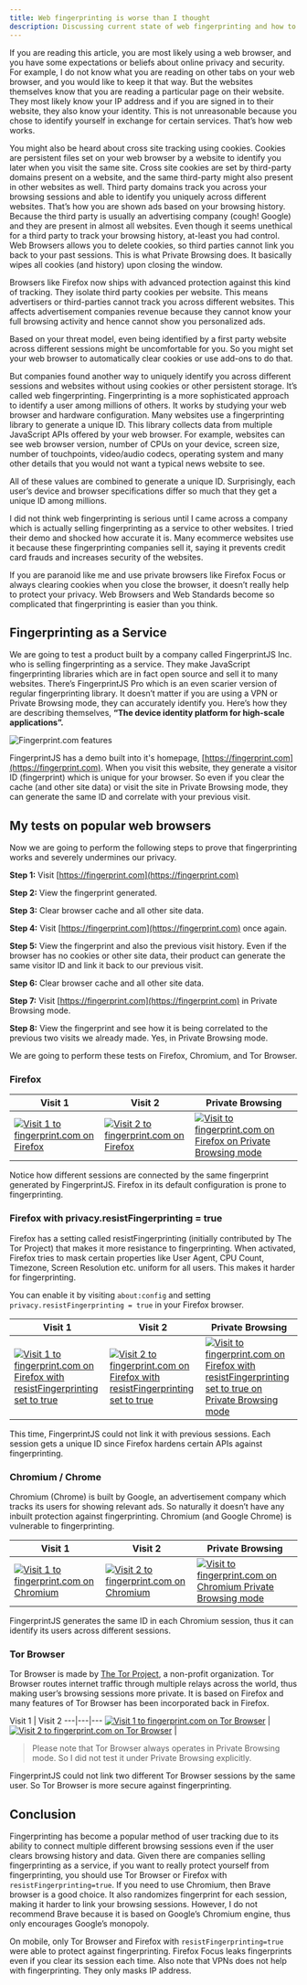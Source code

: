 ```yaml
---
title: Web fingerprinting is worse than I thought
description: Discussing current state of web fingerprinting and how to protect yourself
---
```

If you are reading this article, you are most likely using a web browser, and you have some expectations or beliefs about online privacy and security. For example, I do not know what you are reading on other tabs on your web browser, and you would like to keep it that way. But the websites themselves know that you are reading a particular page on their website. They most likely know your IP address and if you are signed in to their website, they also know your identity. This is not unreasonable because you chose to identify yourself in exchange for certain services. That’s how web works.

You might also be heard about cross site tracking using cookies. Cookies are persistent files set on your web browser by a website to identify you later when you visit the same site. Cross site cookies are set by third-party domains present on a website, and the same third-party might also present in other websites as well. Third party domains track you across your browsing sessions and able to identify you uniquely across different websites. That’s how you are shown ads based on your browsing history. Because the third party is usually an advertising company (cough! Google) and they are present in almost all websites. Even though it seems unethical for a third party to track your browsing history, at-least you had control. Web Browsers allows you to delete cookies, so third parties cannot link you back to your past sessions. This is what Private Browsing does. It basically wipes all cookies (and history) upon closing the window.

Browsers like Firefox now ships with advanced protection against this kind of tracking. They isolate third party cookies per website. This means advertisers or third-parties cannot track you across different websites. This affects advertisement companies revenue because they cannot know your full browsing activity and hence cannot show you personalized ads.

Based on your threat model, even being identified by a first party website across different sessions might be uncomfortable for you. So you might set your web browser to automatically clear cookies or use add-ons to do that.

But companies found another way to uniquely identify you across different sessions and websites without using cookies or other persistent storage. It’s called web fingerprinting. Fingerprinting is a more sophisticated approach to identify a user among millions of others. It works by studying your web browser and hardware configuration. Many websites use a fingerprinting library to generate a unique ID. This library collects data from multiple JavaScript APIs offered by your web browser. For example, websites can see web browser version, number of CPUs on your device, screen size, number of touchpoints, video/audio codecs, operating system and many other details that you would not want a typical news website to see.

All of these values are combined to generate a unique ID. Surprisingly, each user’s device and browser specifications differ so much that they get a unique ID among millions.

I did not think web fingerprinting is serious until I came across a company which is actually selling fingerprinting as a service to other websites. I tried their demo and shocked how accurate it is. Many ecommerce websites use it because these fingerprinting companies sell it, saying it prevents credit card frauds and increases security of the websites.

If you are paranoid like me and use private browsers like Firefox Focus or always clearing cookies when you close the browser, it doesn’t really help to protect your privacy. Web Browsers and Web Standards become so complicated that fingerprinting is easier than you think.

## Fingerprinting as a Service

We are going to test a product built by a company called FingerprintJS Inc. who is selling fingerprinting as a service. They make JavaScript fingerprinting libraries which are in fact open source and sell it to many websites. There’s FingerprintJS Pro which is an even scarier version of regular fingerprinting library. It doesn’t matter if you are using a VPN or Private Browsing mode, they can accurately identify you. Here’s how they are describing themselves, **“The device identity platform for high-scale applications”.**

<img class="img-responsive" src="/images/2023-03-19-fingerprinting/fingerprint.com.webp" alt="Fingerprint.com features" />

FingerprintJS has a demo built into it's homepage, [https://fingerprint.com](https://fingerprint.com). When you visit this website, they generate a visitor ID (fingerprint) which is unique for your browser. So even if you clear the cache (and other site data) or visit the site in Private Browsing mode, they can generate the same ID and correlate with your previous visit.

## My tests on popular web browsers

Now we are going to perform the following steps to prove that fingerprinting works and severely undermines our privacy.

**Step 1:** Visit [https://fingerprint.com](https://fingerprint.com)

**Step 2:** View the fingerprint generated.

**Step 3:** Clear browser cache and all other site data.
 
**Step 4:** Visit [https://fingerprint.com](https://fingerprint.com) once again. 

**Step 5:** View the fingerprint and also the previous visit history. Even if the browser has no cookies or other site data, their product can generate the same visitor ID and link it back to our previous visit.

**Step 6:** Clear browser cache and all other site data.

**Step 7:** Visit [https://fingerprint.com](https://fingerprint.com) in Private Browsing mode.

**Step 8:** View the fingerprint and see how it is being correlated to the previous two visits we already made. Yes, in Private Browsing mode.

We are going to perform these tests on Firefox, Chromium, and Tor Browser.

### Firefox

Visit 1 | Visit 2 | Private Browsing
---|---|---
[<img class="img-responsive" src="/images/2023-03-19-fingerprinting/firefox_visit_1.webp" alt="Visit 1 to fingerprint.com on Firefox" />](/images/2023-03-19-fingerprinting/firefox_visit_1.webp) | [<img class="img-responsive" src="/images/2023-03-19-fingerprinting/firefox_visit_2.webp" alt="Visit 2 to fingerprint.com on Firefox" />](/images/2023-03-19-fingerprinting/firefox_visit_2.webp) | [<img class="img-responsive" src="/images/2023-03-19-fingerprinting/firefox_visit_private_mode.webp" alt="Visit to fingerprint.com on Firefox on Private Browsing mode" />](/images/2023-03-19-fingerprinting/firefox_visit_private_mode.webp)

Notice how different sessions are connected by the same fingerprint generated by FingerprintJS. Firefox in its default configuration is prone to fingerprinting.

### Firefox with privacy.resistFingerprinting = true

Firefox has a setting called resistFingerprinting (initially contributed by The Tor Project) that makes it more resistance to fingerprinting. When activated, Firefox tries to mask certain properties like User Agent, CPU Count, Timezone, Screen Resolution etc. uniform for all users. This makes it harder for fingerprinting.

You can enable it by visiting `about:config` and setting `privacy.resistFingerprinting = true` in your Firefox browser.

Visit 1 | Visit 2 | Private Browsing
---|---|---
[<img class="img-responsive" src="/images/2023-03-19-fingerprinting/firefox_resistfingerprinting_visit_1.webp" alt="Visit 1 to fingerprint.com on Firefox with resistFingerprinting set to true" />](/images/2023-03-19-fingerprinting/firefox_resistfingerprinting_visit_1.webp) | [<img class="img-responsive" src="/images/2023-03-19-fingerprinting/firefox_resistfingerprinting_visit_2.webp" alt="Visit 2 to fingerprint.com on Firefox with resistFingerprinting set to true" />](/images/2023-03-19-fingerprinting/firefox_resistfingerprinting_visit_2.webp) | [<img class="img-responsive" src="/images/2023-03-19-fingerprinting/firefox_resistfingerprinting_visit_private_mode.webp" alt="Visit to fingerprint.com on Firefox with resistFingerprinting set to true on Private Browsing mode" />](/images/2023-03-19-fingerprinting/firefox_resistfingerprinting_visit_private_mode.webp)

This time, FingerprintJS could not link it with previous sessions. Each 
session gets a unique ID since Firefox hardens certain APIs against 
fingerprinting.

### Chromium / Chrome

Chromium (Chrome) is built by Google, an advertisement company which  tracks its users for showing relevant ads. So naturally it doesn’t have any inbuilt protection against fingerprinting. Chromium (and Google Chrome) is vulnerable to fingerprinting.

Visit 1 | Visit 2 | Private Browsing
---|---|---
[<img class="img-responsive" src="/images/2023-03-19-fingerprinting/chromium_visit_1.webp" alt="Visit 1 to fingerprint.com on Chromium" />](/images/2023-03-19-fingerprinting/chromium_visit_1.webp) | [<img class="img-responsive" src="/images/2023-03-19-fingerprinting/chromium_visit_2.webp" alt="Visit 2 to fingerprint.com on Chromium" />](/images/2023-03-19-fingerprinting/chromium_visit_2.webp) | [<img class="img-responsive" src="/images/2023-03-19-fingerprinting/chromium_visit_private_mode.webp" alt="Visit to fingerprint.com on Chromium Private Browsing mode" />](/images/2023-03-19-fingerprinting/chromium_visit_private_mode.webp) 

FingerprintJS generates the same ID in each Chromium session, thus it can identify its users across different sessions.

### Tor Browser

Tor Browser is made by [The Tor Project](https://www.torproject.org/), a non-profit organization. Tor Browser routes internet traffic through 
multiple relays across the world, thus making user’s browsing sessions 
more private. It is based on Firefox and many features of Tor Browser 
has been incorporated back in Firefox.

Visit 1 | Visit 2
---|---|---
[<img class="img-responsive" src="/images/2023-03-19-fingerprinting/torbrowser_visit_1.webp" alt="Visit 1 to fingerprint.com on Tor Browser" />](/images/2023-03-19-fingerprinting/torbrowser_visit_1.webp) | [<img class="img-responsive" src="/images/2023-03-19-fingerprinting/torbrowser_visit_2.webp" alt="Visit 2 to fingerprint.com on Tor Browser" />](/images/2023-03-19-fingerprinting/torbrowser_visit_2.webp) |


> Please note that Tor Browser always operates in Private Browsing mode. So I did not test it under Private Browsing explicitly.

FingerprintJS could not link two different Tor Browser sessions by the same user. So Tor Browser is more secure against fingerprinting.


## Conclusion

Fingerprinting has become a popular method of user tracking due to its ability to connect multiple different browsing sessions even if the user clears browsing history and data. Given there are companies selling fingerprinting as a service, if you want to really protect yourself from fingerprinting, you should use Tor Browser or Firefox with `resistFingerprinting=true`. If you need to use Chromium, then Brave browser is a good choice. It also randomizes fingerprint for each session, making it harder to link your browsing sessions. However, I do not recommend Brave because it is based on Google’s Chromium engine, thus only encourages Google’s monopoly.

On mobile, only Tor Browser and Firefox with `resistFingerprinting=true` were able to protect against fingerprinting. Firefox Focus leaks fingerprints even if you clear its session each time. Also note that VPNs does not help with fingerprinting. They only masks IP address.

